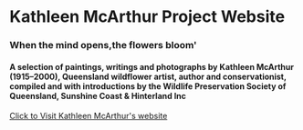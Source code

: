 # Kathleen McArthur Project Website
### When the mind opens,the flowers bloom'

#### A selection of paintings, writings and photographs by Kathleen McArthur (1915–2000), Queensland wildflower artist, author and conservationist, compiled and with introductions by the Wildlife Preservation Society of Queensland, Sunshine Coast & Hinterland Inc
[Click to Visit Kathleen McArthur's website](/Kathleen-McArthur/Kathleen%20McArthur/When_the_mind_opens_the_flowers_bloom.html)

